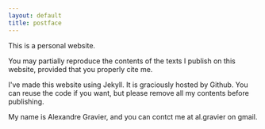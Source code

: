 ```yaml
---
layout: default
title: postface
---
```


This is a personal website.

You may partially reproduce the contents of the texts I publish
on this website, provided that you properly cite me.

I've made this website using Jekyll. It is graciously hosted by
Github. You can reuse the code if you want, but please remove all
my contents before publishing.

My name is Alexandre Gravier, and you can contct me at al.gravier on
gmail.
